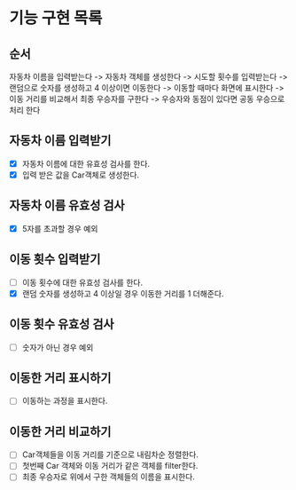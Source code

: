 # 기능 구현 목록

## 순서

<p>자동차 이름을 입력받는다 -> 자동차 객체를 생성한다 -> 시도할 횟수를 입력받는다 -> 랜덤으로 숫자를 생성하고 4 이상이면 이동한다 -> 이동할 때마다 화면에 표시한다 -> 이동 거리를 비교해서 최종 우승자를 구한다 -> 우승자와 동점이 있다면 공동 우승으로 처리 한다</p>

## 자동차 이름 입력받기

- [x] 자동차 이름에 대한 유효성 검사를 한다.
- [x] 입력 받은 값을 Car객체로 생성한다.

## 자동차 이름 유효성 검사

- [x] 5자를 초과할 경우 예외

## 이동 횟수 입력받기

- [ ] 이동 횟수에 대한 유효성 검사를 한다.
- [x] 랜덤 숫자를 생성하고 4 이상일 경우 이동한 거리를 1 더해준다.

## 이동 횟수 유효성 검사

- [ ] 숫자가 아닌 경우 예외

## 이동한 거리 표시하기

- [ ] 이동하는 과정을 표시한다.

## 이동한 거리 비교하기

- [ ] Car객체들을 이동 거리를 기준으로 내림차순 정렬한다.
- [ ] 첫번째 Car 객체와 이동 거리가 같은 객체를 filter한다.
- [ ] 최종 우승자로 위에서 구한 객체들의 이름을 표시한다.
